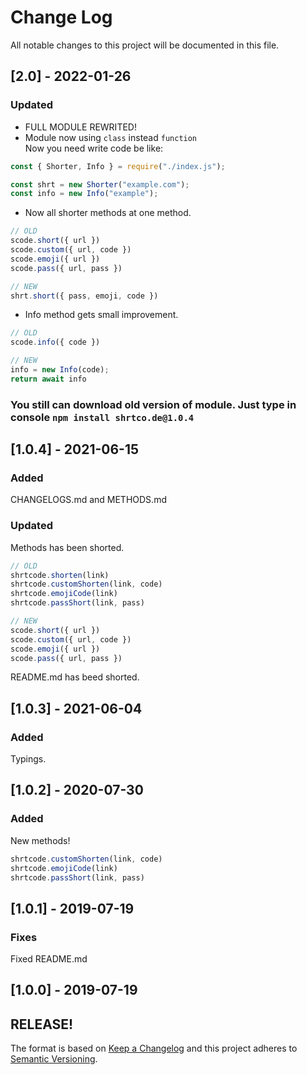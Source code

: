 # Change Log
All notable changes to this project will be documented in this file.
 
## [2.0] - 2022-01-26

### Updated
* FULL MODULE REWRITED!
* Module now using `class` instead `function`<br>
Now you need write code be like:
```js
const { Shorter, Info } = require("./index.js");

const shrt = new Shorter("example.com");
const info = new Info("example");
```
* Now all shorter methods at one method.
```js
// OLD
scode.short({ url })
scode.custom({ url, code })
scode.emoji({ url })
scode.pass({ url, pass })

// NEW
shrt.short({ pass, emoji, code })
```
* Info method gets small improvement.
```js
// OLD
scode.info({ code })

// NEW
info = new Info(code);
return await info
```

### You still can download old version of module. Just type in console `npm install shrtco.de@1.0.4`

## [1.0.4] - 2021-06-15

### Added
CHANGELOGS.md and METHODS.md

### Updated
Methods has been shorted.

```js
// OLD
shrtcode.shorten(link)
shrtcode.customShorten(link, code)
shrtcode.emojiCode(link)
shrtcode.passShort(link, pass)

// NEW
scode.short({ url })
scode.custom({ url, code })
scode.emoji({ url })
scode.pass({ url, pass })
```

README.md has beed shorted.

## [1.0.3] - 2021-06-04

### Added
Typings.

## [1.0.2] - 2020-07-30

### Added
New methods!
```js
shrtcode.customShorten(link, code)
shrtcode.emojiCode(link)
shrtcode.passShort(link, pass)
```

## [1.0.1] - 2019-07-19

### Fixes
Fixed README.md

## [1.0.0] - 2019-07-19

## RELEASE!

 <!--
- [PROJECTNAME-UUUU](http://tickets.projectname.com/browse/PROJECTNAME-UUUU)
  MINOR Fix module foo tests
- [PROJECTNAME-RRRR](http://tickets.projectname.com/browse/PROJECTNAME-RRRR)
  MAJOR Module foo's timeline uses the browser timezone for date resolution 
-->


The format is based on [Keep a Changelog](http://keepachangelog.com/)
and this project adheres to [Semantic Versioning](http://semver.org/).